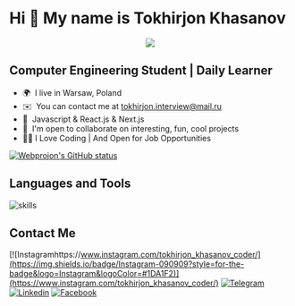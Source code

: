  Hi 👋 My name is Tokhirjon Khasanov
============================

<p align="center">
  <a href="https://github.com/DenverCoder1/readme-typing-svg"><img src="https://readme-typing-svg.herokuapp.com?color=%2336BCF7&lines=Front-end+Developer;Love+Coding;Good+at+Javascript,+React;Always-Learning&font=Fira%20Code&center=true&width=440&height=45&color=1fd655&vCenter=true&size=28"></a>
</p>

 ## Computer Engineering Student | Daily Learner

* 🌍  I live in Warsaw, Poland
* ✉️  You can contact me at [tokhirjon.interview@mail.ru](mailto:tokhirjon.interview@mail.ru)
* 🧠  Javascript & React.js & Next.js
* 🤝  I'm open to collaborate on interesting, fun, cool projects
* 👨‍💻  I Love Coding | And Open for Job Opportunities

[![Webprojon's GitHub status ](https://github-readme-stats.vercel.app/api?username=Webprojon&show_icons=true&theme=dark)](https://github.com/Webprojon)

## Languages and Tools

![skills](https://skillicons.dev/icons?i=html,css,sass,tailwind,bootstrap,js,react,next,nodejs,github,postman,figma,github&theme=light)


 ## Contact Me
 
[![Instagramhttps://www.instagram.com/tokhirjon_khasanov_coder/](https://img.shields.io/badge/Instagram-090909?style=for-the-badge&logo=Instagram&logoColor=#1DA1F2)](https://www.instagram.com/tokhirjon_khasanov_coder/)  [![Telegram](https://img.shields.io/badge/Telegram-090909?style=for-the-badge&logo=Telegram&logoColor=#1DA1F2)](https://t.me/Reacterman) [![Linkedin](https://img.shields.io/badge/Linkedin-090909?style=for-the-badge&logo=Linkedin&logoColor=#1DA1F2)](https://www.linkedin.com/in/tokhirjon-khasanov/) [![Facebook](https://img.shields.io/badge/Facebook-090909?style=for-the-badge&logo=Facebook&logoColor=#1DA1F2)](https://www.facebook.com/profile.php?id=100077839704036)
